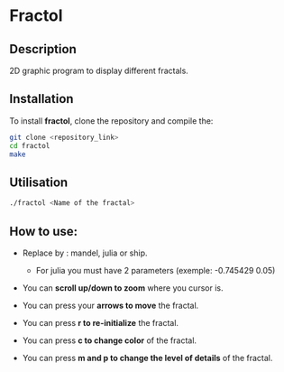 # Fractol

## Description

2D graphic program to display different fractals.

## Installation

To install **fractol**, clone the repository and compile the:

```bash
git clone <repository_link>
cd fractol
make
```

## Utilisation

```bash
./fractol <Name of the fractal>
```

## How to use:
  - Replace <Name of the fractal> by : mandel, julia or ship.
      - For julia you must have 2 parameters (exemple: -0.745429 0.05)
  
  - You can **scroll up/down to zoom** where you cursor is.
  - You can press your **arrows to move** the fractal.
  - You can press **r to re-initialize** the fractal.
  - You can press **c to change color** of the fractal.
  - You can press **m and p to change the level of details** of the fractal.
